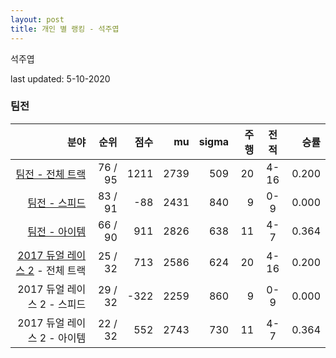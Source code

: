 ```yaml
---
layout: post
title: 개인 별 랭킹 - 석주엽
---
```


석주엽

last updated: 5-10-2020


### 팀전

| 분야 | 순위 | 점수 | mu | sigma | 주행 | 전적 | 승률 |
|---:|---:|---:|---:|---:|---:|:---:|---:|
| [팀전 - 전체 트랙](../team-full) | 76 / 95 | 1211 | 2739 | 509 | 20 | 4-16 | 0.200 |
| [팀전 - 스피드](../team-speed) | 83 / 91 | -88 | 2431 | 840 | 9 | 0-9 | 0.000 |
| [팀전 - 아이템](../team-item) | 66 / 90 | 911 | 2826 | 638 | 11 | 4-7 | 0.364 |
| [2017 듀얼 레이스 2](../teams-t2017_1) - 전체 트랙 | 25 / 32 | 713 | 2586 | 624 | 20 | 4-16 | 0.200 |
| 2017 듀얼 레이스 2 - 스피드 | 29 / 32 | -322 | 2259 | 860 | 9 | 0-9 | 0.000 |
| 2017 듀얼 레이스 2 - 아이템 | 22 / 32 | 552 | 2743 | 730 | 11 | 4-7 | 0.364 |
